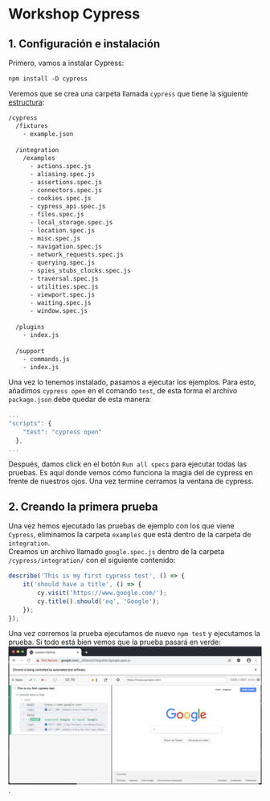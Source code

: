 # Workshop Cypress
## 1. Configuración e instalación
Primero, vamos a instalar Cypress:
```
npm install -D cypress  
````
Veremos que se crea una carpeta llamada `cypress` que tiene la siguiente [estructura](https://docs.cypress.io/guides/core-concepts/writing-and-organizing-tests.html#Folder-Structure):
```
/cypress
  /fixtures
    - example.json

  /integration
    /examples
      - actions.spec.js
      - aliasing.spec.js
      - assertions.spec.js
      - connectors.spec.js
      - cookies.spec.js
      - cypress_api.spec.js
      - files.spec.js
      - local_storage.spec.js
      - location.spec.js
      - misc.spec.js
      - navigation.spec.js
      - network_requests.spec.js
      - querying.spec.js
      - spies_stubs_clocks.spec.js
      - traversal.spec.js
      - utilities.spec.js
      - viewport.spec.js
      - waiting.spec.js
      - window.spec.js

  /plugins
    - index.js

  /support
    - commands.js
    - index.js
```
Una vez lo tenemos instalado, pasamos a ejecutar los ejemplos. Para esto, añadimos `cypress open` en el comando `test`, de esta forma el archivo `package.json` debe quedar de esta manera:
```javascript
...
"scripts": {
    "test": "cypress open"
  },
...
```
Después, damos click en el botón `Run all specs` para ejecutar todas las pruebas. Es aquí donde vemos cómo funciona la magia del de cypress en frente de nuestros ojos. Una vez termine cerramos la ventana de cypress.

## 2. Creando la primera prueba
Una vez hemos ejecutado las pruebas de ejemplo con los que viene `Cypress`, eliminamos la carpeta `examples` que está dentro de la carpeta de `integration`.  
Creamos un archivo llamado `google.spec.js` dentro de la carpeta `/cypress/integration/` con el siguiente contenido:  
```javascript
describe('This is my first cypress test', () => {
    it('should have a title', () => {
        cy.visit('https://www.google.com/');
        cy.title().should('eq', 'Google');
    });
});
```
Una vez corremos la prueba ejecutamos de nuevo `npm test` y ejecutamos la prueba. Si todo está bien vemos que la prueba pasará en verde:  
![google spec result](https://github.com/AgileTestingColombia/cypress-training/blob/setup/resources/google-spec.png).

